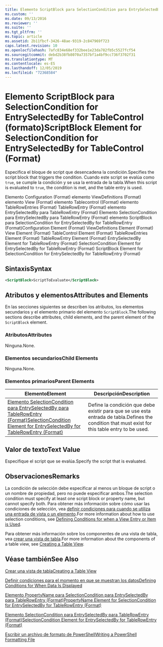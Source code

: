 ```yaml
---
title: Elemento ScriptBlock para SelectionCondition para EntrySelectedBy para Tablecontrol ((Format) | Microsoft Docs
ms.custom: ''
ms.date: 09/13/2016
ms.reviewer: ''
ms.suite: ''
ms.tgt_pltfrm: ''
ms.topic: article
ms.assetid: 2b11fbcf-3426-48ae-9319-2c847969f723
caps.latest.revision: 10
ms.openlocfilehash: 7afc834e68ef332bee1e23da782fb5c5527fcf54
ms.sourcegitcommit: debd2b38fb8070a7357bf1a4bf9cc736f3702f31
ms.translationtype: MT
ms.contentlocale: es-ES
ms.lasthandoff: 12/05/2019
ms.locfileid: "72368584"
---
```

# <a name="scriptblock-element-for-selectioncondition-for-entryselectedby-for-tablecontrol-format"></a><span data-ttu-id="4cda4-102">Elemento ScriptBlock para SelectionCondition for EntrySelectedBy for TableControl (formato)</span><span class="sxs-lookup"><span data-stu-id="4cda4-102">ScriptBlock Element for SelectionCondition for EntrySelectedBy for TableControl (Format)</span></span>

<span data-ttu-id="4cda4-103">Especifica el bloque de script que desencadena la condición.</span><span class="sxs-lookup"><span data-stu-id="4cda4-103">Specifies the script block that triggers the condition.</span></span> <span data-ttu-id="4cda4-104">Cuando este script se evalúa como `true`, se cumple la condición y se usa la entrada de la tabla.</span><span class="sxs-lookup"><span data-stu-id="4cda4-104">When this script is evaluated to `true`, the condition is met, and the table entry is used.</span></span>

<span data-ttu-id="4cda4-105">Elemento Configuration (Format) elemento ViewDefinitions (Format) elemento View (Format) elemento Tablecontrol ((Format) elemento TableRowEntries (Format) TableRowEntry (Format) elemento EntrySelectedBy para TableRowEntry (Format) Elemento SelectionCondition para EntrySelectedBy para TableRowEntry (Format) elemento ScriptBlock para SelectionCondition for EntrySelectedBy for TableRowEntry (Format)</span><span class="sxs-lookup"><span data-stu-id="4cda4-105">Configuration Element (Format) ViewDefinitions Element (Format) View Element (Format) TableControl Element (Format) TableRowEntries Element (Format) TableRowEntry Element (Format) EntrySelectedBy Element for TableRowEntry (Format) SelectionCondition Element for EntrySelectedBy for TableRowEntry (Format) ScriptBlock Element for SelectionCondition for EntrySelectedBy for TableRowEntry (Format)</span></span>

## <a name="syntax"></a><span data-ttu-id="4cda4-106">Sintaxis</span><span class="sxs-lookup"><span data-stu-id="4cda4-106">Syntax</span></span>

```xml
<ScriptBlock>ScriptToEvaluate</ScriptBlock>
```

## <a name="attributes-and-elements"></a><span data-ttu-id="4cda4-107">Atributos y elementos</span><span class="sxs-lookup"><span data-stu-id="4cda4-107">Attributes and Elements</span></span>

<span data-ttu-id="4cda4-108">En las secciones siguientes se describen los atributos, los elementos secundarios y el elemento primario del elemento `ScriptBlock`.</span><span class="sxs-lookup"><span data-stu-id="4cda4-108">The following sections describe attributes, child elements, and the parent element of the `ScriptBlock` element.</span></span>

### <a name="attributes"></a><span data-ttu-id="4cda4-109">Atributos</span><span class="sxs-lookup"><span data-stu-id="4cda4-109">Attributes</span></span>

<span data-ttu-id="4cda4-110">Ninguna.</span><span class="sxs-lookup"><span data-stu-id="4cda4-110">None.</span></span>

### <a name="child-elements"></a><span data-ttu-id="4cda4-111">Elementos secundarios</span><span class="sxs-lookup"><span data-stu-id="4cda4-111">Child Elements</span></span>

<span data-ttu-id="4cda4-112">Ninguna.</span><span class="sxs-lookup"><span data-stu-id="4cda4-112">None.</span></span>

### <a name="parent-elements"></a><span data-ttu-id="4cda4-113">Elementos primarios</span><span class="sxs-lookup"><span data-stu-id="4cda4-113">Parent Elements</span></span>

|<span data-ttu-id="4cda4-114">Elemento</span><span class="sxs-lookup"><span data-stu-id="4cda4-114">Element</span></span>|<span data-ttu-id="4cda4-115">Descripción</span><span class="sxs-lookup"><span data-stu-id="4cda4-115">Description</span></span>|
|-------------|-----------------|
|[<span data-ttu-id="4cda4-116">Elemento SelectionCondition para EntrySelectedBy para TableRowEntry (Format)</span><span class="sxs-lookup"><span data-stu-id="4cda4-116">SelectionCondition Element for EntrySelectedBy for TableRowEntry (Format)</span></span>](./selectioncondition-element-for-entryselectedby-for-tablecontrol-format.md)|<span data-ttu-id="4cda4-117">Define la condición que debe existir para que se use esta entrada de tabla.</span><span class="sxs-lookup"><span data-stu-id="4cda4-117">Defines the condition that must exist for this table entry to be used.</span></span>|

## <a name="text-value"></a><span data-ttu-id="4cda4-118">Valor de texto</span><span class="sxs-lookup"><span data-stu-id="4cda4-118">Text Value</span></span>

<span data-ttu-id="4cda4-119">Especifique el script que se evalúa.</span><span class="sxs-lookup"><span data-stu-id="4cda4-119">Specify the script that is evaluated.</span></span>

## <a name="remarks"></a><span data-ttu-id="4cda4-120">Observaciones</span><span class="sxs-lookup"><span data-stu-id="4cda4-120">Remarks</span></span>

<span data-ttu-id="4cda4-121">La condición de selección debe especificar al menos un bloque de script o un nombre de propiedad, pero no puede especificar ambos.</span><span class="sxs-lookup"><span data-stu-id="4cda4-121">The selection condition must specify at least one script block or property name, but cannot specify both.</span></span> <span data-ttu-id="4cda4-122">Para obtener más información sobre cómo usar las condiciones de selección, vea [definir condiciones para cuando se utiliza una entrada de vista o un elemento](./defining-conditions-for-displaying-data.md).</span><span class="sxs-lookup"><span data-stu-id="4cda4-122">For more information about how to use selection conditions, see [Defining Conditions for when a View Entry or Item is Used](./defining-conditions-for-displaying-data.md).</span></span>

<span data-ttu-id="4cda4-123">Para obtener más información sobre los componentes de una vista de tabla, vea [crear una vista de tabla](./creating-a-table-view.md).</span><span class="sxs-lookup"><span data-stu-id="4cda4-123">For more information about the components of a table view, see [Creating a Table View](./creating-a-table-view.md).</span></span>

## <a name="see-also"></a><span data-ttu-id="4cda4-124">Véase también</span><span class="sxs-lookup"><span data-stu-id="4cda4-124">See Also</span></span>

[<span data-ttu-id="4cda4-125">Crear una vista de tabla</span><span class="sxs-lookup"><span data-stu-id="4cda4-125">Creating a Table View</span></span>](./creating-a-table-view.md)

[<span data-ttu-id="4cda4-126">Definir condiciones para el momento en que se muestran los datos</span><span class="sxs-lookup"><span data-stu-id="4cda4-126">Defining Conditions for When Data Is Displayed</span></span>](./defining-conditions-for-displaying-data.md)

[<span data-ttu-id="4cda4-127">Elemento PropertyName para SelectionCondition para EntrySelectedBy para TableRowEntry (Format)</span><span class="sxs-lookup"><span data-stu-id="4cda4-127">PropertyName Element for SelectionCondition for EntrySelectedBy for TableRowEntry (Format)</span></span>](./propertyname-element-for-selectioncondition-for-entryselectedby-for-tablerowentry-format.md)

[<span data-ttu-id="4cda4-128">Elemento SelectionCondition para EntrySelectedBy para TableRowEntry (Format)</span><span class="sxs-lookup"><span data-stu-id="4cda4-128">SelectionCondition Element for EntrySelectedBy for TableRowEntry (Format)</span></span>](./selectioncondition-element-for-entryselectedby-for-tablecontrol-format.md)

[<span data-ttu-id="4cda4-129">Escribir un archivo de formato de PowerShell</span><span class="sxs-lookup"><span data-stu-id="4cda4-129">Writing a PowerShell Formatting File</span></span>](./writing-a-powershell-formatting-file.md)

